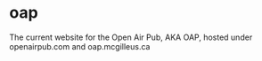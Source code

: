 # oap
The current website for the Open Air Pub, AKA OAP, hosted under openairpub.com and oap.mcgilleus.ca
